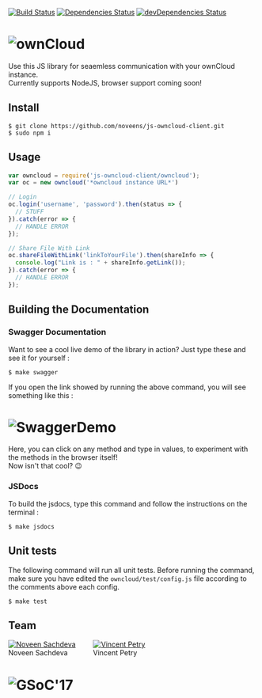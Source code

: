 [![Build Status](https://travis-ci.org/noveens/js-owncloud-client.svg?branch=master)](https://travis-ci.org/noveens/js-owncloud-client) [![Dependencies Status](https://david-dm.org/noveens/js-owncloud-client.svg)](https://david-dm.org/noveens/js-owncloud-client.svg) [![devDependencies Status](https://david-dm.org/noveens/js-owncloud-client/dev-status.svg)](https://david-dm.org/noveens/js-owncloud-client?type=dev)

# ![ownCloud](https://upload.wikimedia.org/wikipedia/commons/thumb/f/f6/OwnCloud_logo_and_wordmark.svg/1200px-OwnCloud_logo_and_wordmark.svg.png)

Use this JS library for seaemless communication with your ownCloud instance.<br>
Currently supports NodeJS, browser support coming soon!


## Install

```
$ git clone https://github.com/noveens/js-owncloud-client.git
$ sudo npm i
```


## Usage

```js
var owncloud = require('js-owncloud-client/owncloud');
var oc = new owncloud('*owncloud instance URL*')

// Login
oc.login('username', 'password').then(status => {
  // STUFF
}).catch(error => {
  // HANDLE ERROR
});

// Share File With Link
oc.shareFileWithLink('linkToYourFile').then(shareInfo => {
  console.log("Link is : " + shareInfo.getLink());
}).catch(error => {
  // HANDLE ERROR
});

```

## Building the Documentation

### Swagger Documentation

Want to see a cool live demo of the library in action? Just type these and see it for yourself :

```
$ make swagger
```
If you open the link showed by running the above command, you will see something like this :
# ![SwaggerDemo](http://i63.tinypic.com/33o41s0.jpg)
Here, you can click on any method and type in values, to experiment with the methods in the browser itself!<br>
Now isn't that cool? :wink:

### JSDocs

To build the jsdocs, type this command and follow the instructions on the terminal :

```
$ make jsdocs
```

## Unit tests

The following command will run all unit tests. Before running the command, make sure you have edited the `owncloud/test/config.js` file according to the comments above each config.

```
$ make test
```

## Team

[![Noveen Sachdeva](http://gravatar.com/avatar/fb09a21ff4cb473d6cf5e70c5fc0f751?s=144)](https://github.com/noveens) &nbsp; &nbsp; &nbsp; &nbsp; [![Vincent Petry](https://avatars1.githubusercontent.com/u/277525?v=3&s=144)](https://github.com/PVince81)
<br>Noveen Sachdeva &nbsp; &nbsp; &nbsp; &nbsp; &nbsp; &nbsp; Vincent Petry

# ![GSoC'17](http://cltk.org/assets/GSoC2016Logo.jpg)

